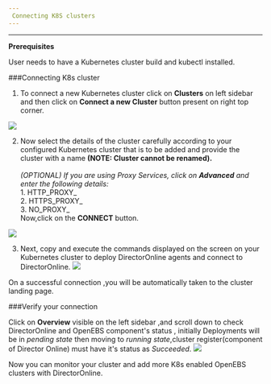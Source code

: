 ```yaml
---
 Connecting K8S clusters
---
```


------


**Prerequisites**

User needs to have a Kubernetes cluster build and kubectl  installed. 

###Connecting K8s cluster

1.  To connect a new Kubernetes cluster click on **Clusters** on left sidebar and then click on <b>Connect a new Cluster</b> button present on right top corner.

  <img src="/home/anupriya/mayadata-docs/docs/assets/product/CreateCluster.png"  style="width:550px margin-left:20px;">
       

2.  Now select the details of the cluster carefully according to your configured Kubernetes cluster          that is to be added and provide the cluster with a name **(NOTE: Cluster cannot be renamed).**<br>   
        _(OPTIONAL)_
        _If you are using Proxy Services, click on **Advanced** and enter the following details:_</br>
        1. HTTP_PROXY_</br>
        2. HTTPS_PROXY_</br>
        3. NO_PROXY_ </br>
        Now,click on the **CONNECT** button.

  <img src="/home/anupriya/mayadata-docs/docs/assets/product/ClusterConnect.png"  style="width:600px margin-left:20px;">

3. Next, copy and execute the commands displayed on the screen on your Kubernetes cluster to deploy          DirectorOnline agents and connect to DirectorOnline.
       <img src="/home/anupriya/mayadata-docs/docs/assets/product/Connection.png"  style="width:600px margin-left:20px;">
   
  On a successful connection ,you will be automatically taken to the cluster landing page.

###Verify your connection

Click on **Overview** visible on the left sidebar ,and scroll down to check  DirectorOnline and OpenEBS component's status , initially Deployments will be in *pending state* then moving to *running state*,cluster register(component of Director Online) must have it's status as *Succeeded*.
<img src="/home/anupriya/mayadata-docs/docs/assets/product/verify_setup.png"  style="width:600px margin-left:20px;">


Now you can monitor your cluster and add more K8s enabled OpenEBS clusters with DirectorOnline.

